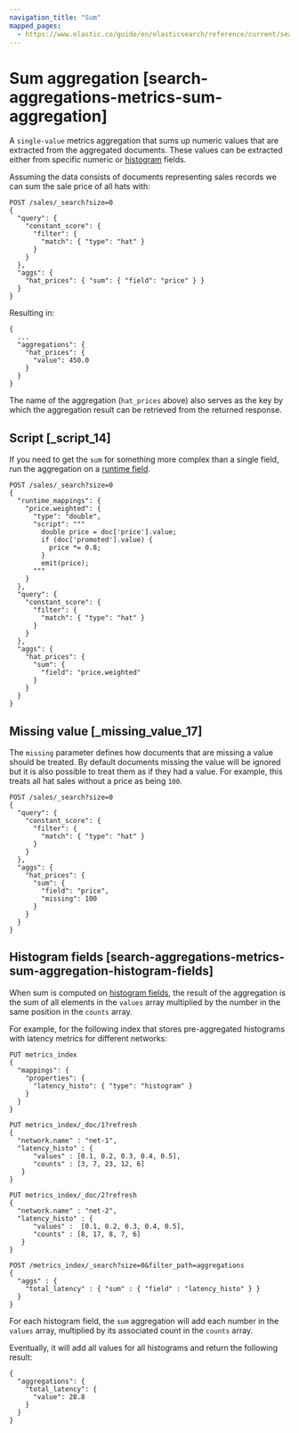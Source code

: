 ```yaml
---
navigation_title: "Sum"
mapped_pages:
  - https://www.elastic.co/guide/en/elasticsearch/reference/current/search-aggregations-metrics-sum-aggregation.html
---
```


# Sum aggregation [search-aggregations-metrics-sum-aggregation]


A `single-value` metrics aggregation that sums up numeric values that are extracted from the aggregated documents. These values can be extracted either from specific numeric or [histogram](/reference/elasticsearch/mapping-reference/histogram.md) fields.

Assuming the data consists of documents representing sales records we can sum the sale price of all hats with:

```console
POST /sales/_search?size=0
{
  "query": {
    "constant_score": {
      "filter": {
        "match": { "type": "hat" }
      }
    }
  },
  "aggs": {
    "hat_prices": { "sum": { "field": "price" } }
  }
}
```

Resulting in:

```console-result
{
  ...
  "aggregations": {
    "hat_prices": {
      "value": 450.0
    }
  }
}
```

The name of the aggregation (`hat_prices` above) also serves as the key by which the aggregation result can be retrieved from the returned response.

## Script [_script_14]

If you need to get the `sum` for something more complex than a single field, run the aggregation on a [runtime field](docs-content://manage-data/data-store/mapping/runtime-fields.md).

```console
POST /sales/_search?size=0
{
  "runtime_mappings": {
    "price.weighted": {
      "type": "double",
      "script": """
        double price = doc['price'].value;
        if (doc['promoted'].value) {
          price *= 0.8;
        }
        emit(price);
      """
    }
  },
  "query": {
    "constant_score": {
      "filter": {
        "match": { "type": "hat" }
      }
    }
  },
  "aggs": {
    "hat_prices": {
      "sum": {
        "field": "price.weighted"
      }
    }
  }
}
```


## Missing value [_missing_value_17]

The `missing` parameter defines how documents that are missing a value should be treated. By default documents missing the value will be ignored but it is also possible to treat them as if they had a value. For example, this treats all hat sales without a price as being `100`.

```console
POST /sales/_search?size=0
{
  "query": {
    "constant_score": {
      "filter": {
        "match": { "type": "hat" }
      }
    }
  },
  "aggs": {
    "hat_prices": {
      "sum": {
        "field": "price",
        "missing": 100
      }
    }
  }
}
```


## Histogram fields [search-aggregations-metrics-sum-aggregation-histogram-fields]

When sum is computed on [histogram fields](/reference/elasticsearch/mapping-reference/histogram.md), the result of the aggregation is the sum of all elements in the `values` array multiplied by the number in the same position in the `counts` array.

For example, for the following index that stores pre-aggregated histograms with latency metrics for different networks:

```console
PUT metrics_index
{
  "mappings": {
    "properties": {
      "latency_histo": { "type": "histogram" }
    }
  }
}

PUT metrics_index/_doc/1?refresh
{
  "network.name" : "net-1",
  "latency_histo" : {
      "values" : [0.1, 0.2, 0.3, 0.4, 0.5],
      "counts" : [3, 7, 23, 12, 6]
   }
}

PUT metrics_index/_doc/2?refresh
{
  "network.name" : "net-2",
  "latency_histo" : {
      "values" :  [0.1, 0.2, 0.3, 0.4, 0.5],
      "counts" : [8, 17, 8, 7, 6]
   }
}

POST /metrics_index/_search?size=0&filter_path=aggregations
{
  "aggs" : {
    "total_latency" : { "sum" : { "field" : "latency_histo" } }
  }
}
```

For each histogram field, the `sum` aggregation will add each number in the `values` array, multiplied by its associated count in the `counts` array.

Eventually, it will add all values for all histograms and return the following result:

```console-result
{
  "aggregations": {
    "total_latency": {
      "value": 28.8
    }
  }
}
```


